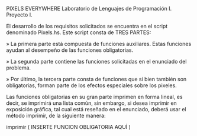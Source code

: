 PIXELS EVERYWHERE
Laboratorio de Lenguajes de Programación I.
Proyecto I.


   El desarrollo de los requisitos solicitados se encuentra en el script denominado Pixels.hs. Este script consta de TRES PARTES:

   » La primera parte está compuesta de funciones auxiliares. Estas funciones ayudan al desempeño de las funciones obligatorias.

   » La segunda parte contiene las funciones solicitadas en el enunciado del problema.

   » Por último, la tercera parte consta de funciones que si bien también son obligatorias, forman parte de los efectos especiales sobre los pixeles.


Las funciones obligatorias en su gran parte imprimen en forma lineal, es decir, se imprimirá una lista común, sin embargo, si desea imprimir en exposición gráfica, tal cual está reseñado en el enunciado, deberá usar el método imprimir, de la siguiente manera:

   imprimir ( INSERTE FUNCION OBLIGATORIA AQUÍ )